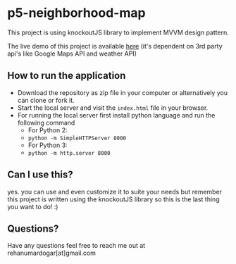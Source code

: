 # p5-neighborhood-map

This project is using knockoutJS library to implement MVVM design pattern.

The live demo of this project is available [here](https://rehanumar.github.io/p5-neighborhood-map/index.html) (it's dependent on 3rd party api's like Google Maps API and weather API)

## How to run the application
- Download the repository as zip file in your computer or alternatively you can clone or fork it.
- Start the local server and visit the `index.html` file in your browser.
- For running the local server first install python language and run the following command
  * For Python 2:
  * `python -m SimpleHTTPServer 8000`
  * For Python 3:
  * `python -m http.server 8000`

## Can I use this?
yes. you can use and even customize it to suite your needs but remember this project is written using the knockoutJS library so this is the last thing you want to do! :)

## Questions?
Have any questions feel free to reach me out at rehanumardogar[at]gmail.com
